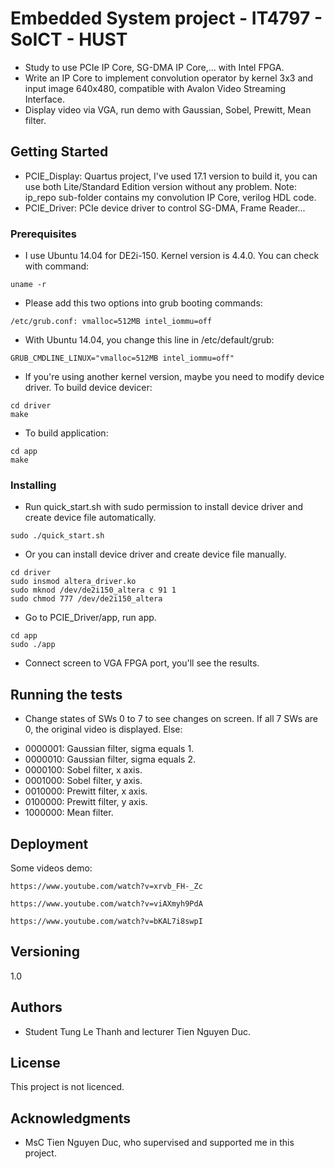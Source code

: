 # Embedded System project - IT4797 - SoICT - HUST

* Study to use PCIe IP Core, SG-DMA IP Core,... with Intel FPGA.
* Write an IP Core to implement convolution operator by kernel 3x3 and input image 640x480, compatible with Avalon Video Streaming Interface.  
* Display video via VGA, run demo with Gaussian, Sobel, Prewitt, Mean filter.

## Getting Started

* PCIE_Display: Quartus project, I've used 17.1 version to build it, you can use both Lite/Standard Edition version without any problem. Note: ip_repo sub-folder contains my convolution IP Core, verilog HDL code.
* PCIE_Driver: PCIe device driver to control SG-DMA, Frame Reader...

### Prerequisites

* I use Ubuntu 14.04 for DE2i-150. Kernel version is 4.4.0. You can check with command:

```
uname -r
``` 

* Please add this two options into grub booting commands:

```
/etc/grub.conf: vmalloc=512MB intel_iommu=off
```

* With Ubuntu 14.04, you change this line in /etc/default/grub:

```
GRUB_CMDLINE_LINUX="vmalloc=512MB intel_iommu=off"
``` 

* If you're using another kernel version, maybe you need to modify device driver. To build device devicer:

```
cd driver
make
```

* To build application:

```
cd app
make
```

### Installing

* Run quick_start.sh with sudo permission to install device driver and create device file automatically.
```
sudo ./quick_start.sh
```
* Or you can install device driver and create device file manually.
```
cd driver
sudo insmod altera_driver.ko
sudo mknod /dev/de2i150_altera c 91 1
sudo chmod 777 /dev/de2i150_altera
```
* Go to PCIE_Driver/app, run app.
```
cd app
sudo ./app
```
* Connect screen to VGA FPGA port, you'll see the results.
 
## Running the tests

* Change states of SWs 0 to 7 to see changes on screen. If all 7 SWs are 0, the original video is displayed. Else:
- 0000001: Gaussian filter, sigma equals 1.
- 0000010: Gaussian filter, sigma equals 2.
- 0000100: Sobel filter, x axis.
- 0001000: Sobel filter, y axis.
- 0010000: Prewitt filter, x axis.
- 0100000: Prewitt filter, y axis.
- 1000000: Mean filter.

## Deployment

Some videos demo:

```
https://www.youtube.com/watch?v=xrvb_FH-_Zc
```

```
https://www.youtube.com/watch?v=viAXmyh9PdA
```

```
https://www.youtube.com/watch?v=bKAL7i8swpI
```

## Versioning

1.0

## Authors

* Student Tung Le Thanh and lecturer Tien Nguyen Duc. 

## License

This project is not licenced.

## Acknowledgments

* MsC Tien Nguyen Duc, who supervised and supported me in this project.

